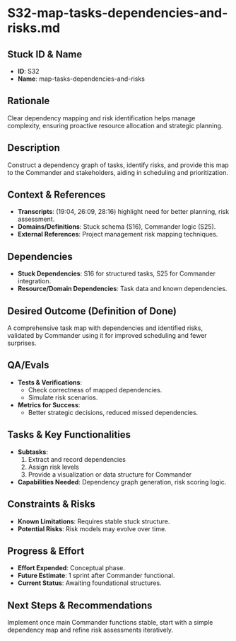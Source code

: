 # S32-map-tasks-dependencies-and-risks.md

## Stuck ID & Name

- **ID**: S32
- **Name**: map-tasks-dependencies-and-risks

## Rationale

Clear dependency mapping and risk identification helps manage complexity,
ensuring proactive resource allocation and strategic planning.

## Description

Construct a dependency graph of tasks, identify risks, and provide this map to
the Commander and stakeholders, aiding in scheduling and prioritization.

## Context & References

- **Transcripts**: (19:04, 26:09, 28:16) highlight need for better planning,
  risk assessment.
- **Domains/Definitions**: Stuck schema (S16), Commander logic (S25).
- **External References**: Project management risk mapping techniques.

## Dependencies

- **Stuck Dependencies**: S16 for structured tasks, S25 for Commander
  integration.
- **Resource/Domain Dependencies**: Task data and known dependencies.

## Desired Outcome (Definition of Done)

A comprehensive task map with dependencies and identified risks, validated by
Commander using it for improved scheduling and fewer surprises.

## QA/Evals

- **Tests & Verifications**:
  - Check correctness of mapped dependencies.
  - Simulate risk scenarios.
- **Metrics for Success**:
  - Better strategic decisions, reduced missed dependencies.

## Tasks & Key Functionalities

- **Subtasks**:
  1. Extract and record dependencies
  2. Assign risk levels
  3. Provide a visualization or data structure for Commander
- **Capabilities Needed**: Dependency graph generation, risk scoring logic.

## Constraints & Risks

- **Known Limitations**: Requires stable stuck structure.
- **Potential Risks**: Risk models may evolve over time.

## Progress & Effort

- **Effort Expended**: Conceptual phase.
- **Future Estimate**: 1 sprint after Commander functional.
- **Current Status**: Awaiting foundational structures.

## Next Steps & Recommendations

Implement once main Commander functions stable, start with a simple dependency
map and refine risk assessments iteratively.
